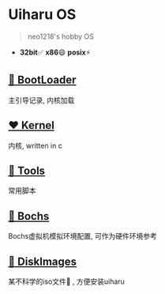 # Uiharu OS

> neo1218's hobby OS

+ **32bit**✅ **x86**😄 **posix**⚡️ 

## [📝 BootLoader](https://github.com/UiharuOS/uiharu/tree/master/src/boot_loader)
主引导记录, 内核加载

## [❤️ Kernel](https://github.com/UiharuOS/uiharu/tree/master/src/kernel)
内核, written in c

## [🔧 Tools](https://github.com/UiharuOS/uiharu/tree/master/src/tools)
常用脚本

## [🍙 Bochs](https://github.com/UiharuOS/uiharu/tree/master/bochs)
Bochs虚拟机模拟环境配置, 可作为硬件环境参考

## [🎫 DiskImages](https://github.com/UiharuOS/uiharu/tree/master/disk_images)
某不科学的iso文件🐛 , 方便安装uiharu
